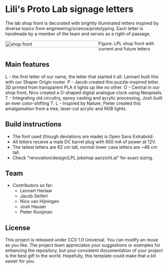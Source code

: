 # Lili's Proto Lab signage letters
The lab shop front is decorated with brightly illuminated letters inspired by diverse topics from engineering/science/prototyping. Each letter is handmade by a member of the team and serves as a right-of passage.

<div style="display: flex; justify-content: space-between;">
  <img src="./pictures/current signage letters.png" alt="shop front" style="width: 100%;"/>
  <figcaption>Figure: LPL shop front with current and future letters<figcaption>
</div>

## Main features
L - the first letter of our name, the letter that started it all. Lennart built this with our Shaper Origin router.
P - Jacob created this puzzle-inspired letter. 3D printed from transparent PLA it lights up like no other.
O - Central in our shop front, Nico created a O-shaped digital analogue clock using Neopixels.
T - Integrating old circuitry, epoxy casting and acrylic processing, Josh built an ever color-shifting T.
L - Inspired by Nature, Pieter created this amalgamation from a tree, laser-cut acrylic and RGB lights.

## Build instructions
- The font used (though deviations are made) is Open Sans Extrabold. 
- All letters receive a male DC barrel plug with 650 mA of power at 12V.
- The tallest letters are 62 cm tall, normal lower case letters are ~46 cm tall.
- Check "renovation/design/LPL jobshop aanzicht.ai" for exact sizing.

## Team
+ Contributors so far:
	+ Lennart Herlaar
 	+ Jacob Seifert
  	+ Nico van Hijningen
  	+ Josh Hauser
  	+ Pieter Kooijman

## License

This project is released under CC0 1.0 Universal. 
You can modify an reuse as you like.
The project team appreciates your suggestions or examples for enhancing the repository, but your consistent documentation of your project is the best gift to the world. Hopefully, this template could make that a bit easier for you. 
